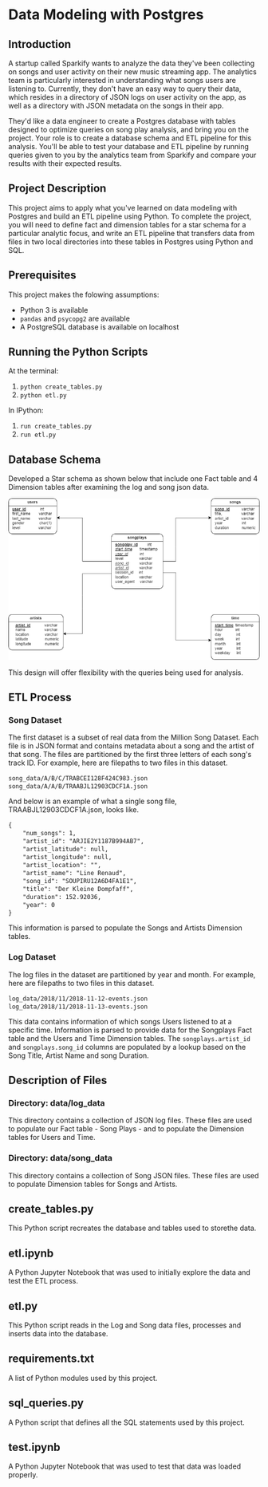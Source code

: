 # Data Modeling with Postgres

## Introduction

A startup called Sparkify wants to analyze the data they've been collecting on songs and user activity on their new music streaming app. The analytics team is particularly interested in understanding what songs users are listening to. Currently, they don't have an easy way to query their data, which resides in a directory of JSON logs on user activity on the app, as well as a directory with JSON metadata on the songs in their app.

They'd like a data engineer to create a Postgres database with tables designed to optimize queries on song play analysis, and bring you on the project. Your role is to create a database schema and ETL pipeline for this analysis. You'll be able to test your database and ETL pipeline by running queries given to you by the analytics team from Sparkify and compare your results with their expected results.

## Project Description

This project aims to apply what you've learned on data modeling with Postgres and build an ETL pipeline using Python. To complete the project, you will need to define fact and dimension tables for a star schema for a particular analytic focus, and write an ETL pipeline that transfers data from files in two local directories into these tables in Postgres using Python and SQL.

## Prerequisites

This project makes the folowing assumptions:

* Python 3 is available
* `pandas` and `psycopg2` are available
* A PostgreSQL database is available on localhost

## Running the Python Scripts

At the terminal:

1. ```python create_tables.py```
2. ```python etl.py```

In IPython:

1. ```run create_tables.py```
2. ```run etl.py```

## Database Schema

Developed a Star schema as shown below that include one Fact table and 4 Dimension tables after examining the log and song json data.

<img src="ERD_diagram.png.png" alt="ERD Diagram" width="800"/>

This design will offer flexibility with the queries being used for analysis.

## ETL Process

### Song Dataset

The first dataset is a subset of real data from the Million Song Dataset. Each file is in JSON format and contains metadata about a song and the artist of that song. The files are partitioned by the first three letters of each song's track ID. For example, here are filepaths to two files in this dataset.

```
song_data/A/B/C/TRABCEI128F424C983.json
song_data/A/A/B/TRAABJL12903CDCF1A.json
```

And below is an example of what a single song file, TRAABJL12903CDCF1A.json, looks like.

```
{
    "num_songs": 1,
    "artist_id": "ARJIE2Y1187B994AB7",
    "artist_latitude": null,
    "artist_longitude": null,
    "artist_location": "",
    "artist_name": "Line Renaud",
    "song_id": "SOUPIRU12A6D4FA1E1",
    "title": "Der Kleine Dompfaff",
    "duration": 152.92036,
    "year": 0
}
```

This information is parsed to populate the Songs and Artists Dimension tables.

### Log Dataset

The log files in the dataset are partitioned by year and month. For example, here are filepaths to two files in this dataset.

```
log_data/2018/11/2018-11-12-events.json
log_data/2018/11/2018-11-13-events.json
```

This data contains information of which songs Users listened to at a specific time. Information is parsed to provide data for the Songplays Fact table and the Users and Time Dimension tables. The ```songplays.artist_id``` and ```songplays.song_id``` columns are populated by a lookup based on the Song Title, Artist Name and song Duration.

## Description of Files

### Directory: data/log_data

This directory contains a collection of JSON log files. These files are used to populate our Fact table - Song Plays - and to populate the Dimension tables for Users and Time.

### Directory: data/song_data

This directory contains a collection of Song JSON files. These files are used to populate Dimension tables for Songs and Artists.

## create_tables.py

This Python script recreates the database and tables used to storethe data.

## etl.ipynb

A Python Jupyter Notebook that was used to initially explore the data and test the ETL process.

## etl.py

This Python script reads in the Log and Song data files, processes and inserts data into the database.

## requirements.txt

A list of Python modules used by this project.

## sql_queries.py

A Python script that defines all the SQL statements used by this project.

## test.ipynb

A Python Jupyter Notebook that was used to test that data was loaded properly.
